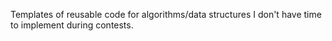 Templates of reusable code for algorithms/data structures I don't have time to implement during contests.
